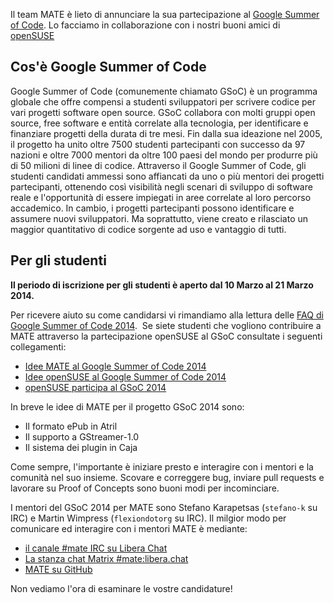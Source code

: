 <!-- 
.. link: 
.. description: MATE Desktop Google Summer of Code (GSoC) 2014 participation with openSUSE
.. tags: GSoC,openSUSE,News
.. date: 2014/03/10 13:14:31
.. title: MATE prende parte al GSoC 2014
.. slug: 2014-03-10-mate-desktop-gsoc-2014
.. author: Martin Wimpress
-->

Il team MATE è lieto di annunciare la sua partecipazione al
[Google Summer of Code](https://www.google-melange.com/archive/). Lo facciamo
in collaborazione con i nostri buoni amici di [openSUSE](https://www.opensuse.org)

## Cos'è Google Summer of Code

Google Summer of Code (comunemente chiamato GSoC) è un programma globale che
offre compensi a studenti sviluppatori per scrivere codice per vari progetti software open source. GSoC collabora con molti gruppi open source, free software e entità correlate alla tecnologia, per identificare e finanziare progetti della durata di tre mesi.
Fin dalla sua ideazione nel 2005, il progetto ha unito oltre
7500 studenti partecipanti con successo da 97 nazioni e oltre 7000 mentori da oltre 100 paesi del mondo per produrre più di 50 milioni di linee di codice. Attraverso il Google Summer of Code, gli studenti candidati ammessi sono affiancati da uno o più mentori dei progetti partecipanti,
ottenendo così visibilità negli scenari di sviluppo di software reale e l'opportunità di essere impiegati in aree correlate al loro percorso accademico.
In cambio, i progetti partecipanti possono identificare e assumere nuovi sviluppatori. Ma soprattutto, viene creato e rilasciato un maggior quantitativo di codice sorgente ad uso e vantaggio di tutti. 

## Per gli studenti

**Il periodo di iscrizione per gli studenti è aperto dal 10 Marzo al 21 Marzo 2014.**

Per ricevere aiuto su come candidarsi vi rimandiamo alla lettura delle [FAQ di Google Summer of Code 2014](https://developers.google.com/open-source/gsoc/faq). 
Se siete studenti che vogliono contribuire a MATE attraverso la partecipazione openSUSE al GSoC
consultate i seguenti collegamenti:

  * [Idee MATE al Google Summer of Code 2014](https://wiki.mate-desktop.org/pages/gsoc-2014)
  * [Idee openSUSE al Google Summer of Code 2014](https://en.opensuse.org/openSUSE:GSOC_ideas)
  * [openSUSE participa al GSoC 2014](https://news.opensuse.org/2014/03/04/opensuse-participates-in-gsoc-2014/)

In breve le idee di MATE per il progetto GSoC 2014 sono:

  * Il formato ePub in Atril
  * Il supporto a GStreamer-1.0
  * Il sistema dei plugin in Caja

Come sempre, l'importante è iniziare presto e interagire con i mentori e la
comunità nel suo insieme. Scovare e correggere bug, inviare pull requests e lavorare su Proof
of Concepts sono buoni modi per incominciare.

I mentori del GSoC 2014 per MATE sono Stefano Karapetsas (`stefano-k` su IRC) e
Martin Wimpress (`flexiondotorg` su IRC). Il milgior modo per comunicare ed interagire con i mentori MATE è mediante:

  * [il canale #mate IRC su Libera Chat](https://web.libera.chat/?#mate)
  * [La stanza chat Matrix #mate:libera.chat](https://matrix.to/#/#mate:libera.chat)
  * [MATE su GitHub](https://github.com/mate-desktop)

Non vediamo l'ora di esaminare le vostre candidature!
